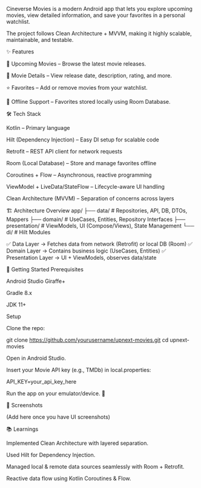 Cineverse Movies is a modern Android app that lets you explore upcoming movies, view detailed information, and save your favorites in a personal watchlist.

The project follows Clean Architecture + MVVM, making it highly scalable, maintainable, and testable.

✨ Features

📅 Upcoming Movies – Browse the latest movie releases.

📖 Movie Details – View release date, description, rating, and more.

⭐ Favorites – Add or remove movies from your watchlist.

🔄 Offline Support – Favorites stored locally using Room Database.

🛠 Tech Stack

Kotlin – Primary language

Hilt (Dependency Injection) – Easy DI setup for scalable code

Retrofit – REST API client for network requests

Room (Local Database) – Store and manage favorites offline

Coroutines + Flow – Asynchronous, reactive programming

ViewModel + LiveData/StateFlow – Lifecycle-aware UI handling

Clean Architecture (MVVM) – Separation of concerns across layers

🏗 Architecture Overview
app/
 ├── data/          # Repositories, API, DB, DTOs, Mappers
 ├── domain/        # UseCases, Entities, Repository Interfaces
 ├── presentation/  # ViewModels, UI (Compose/Views), State Management
 └── di/            # Hilt Modules


✅ Data Layer → Fetches data from network (Retrofit) or local DB (Room)
✅ Domain Layer → Contains business logic (UseCases, Entities)
✅ Presentation Layer → UI + ViewModels, observes data/state

🚀 Getting Started
Prerequisites

Android Studio Giraffe+

Gradle 8.x

JDK 11+

Setup

Clone the repo:

git clone https://github.com/yourusername/upnext-movies.git
cd upnext-movies


Open in Android Studio.

Insert your Movie API key (e.g., TMDb) in local.properties:

API_KEY=your_api_key_here


Run the app on your emulator/device. 🎉

📸 Screenshots

(Add here once you have UI screenshots)

📚 Learnings

Implemented Clean Architecture with layered separation.

Used Hilt for Dependency Injection.

Managed local & remote data sources seamlessly with Room + Retrofit.

Reactive data flow using Kotlin Coroutines & Flow.
